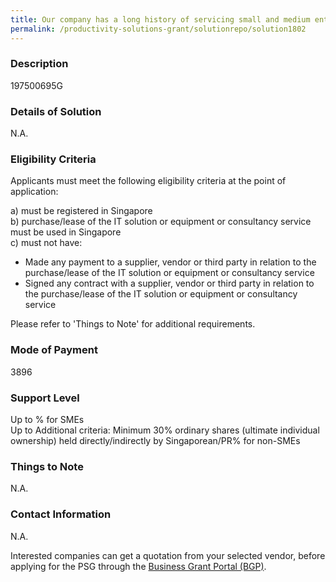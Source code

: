 ```yaml
---
title: Our company has a long history of servicing small and medium enterprises. Two of the main challenges constantly faced when working with SMEs are limited resources in financial and manpower.    Proposal on changes to accounting processes and accounting solutions are usually met with reluctance due to capital expenditures and manpower to adapt to these new solutions.    Xero  is Cloud based and beautifully addresses challenging times where working from home or anywhere is the new norm.
permalink: /productivity-solutions-grant/solutionrepo/solution1802
---
```


### Description

197500695G

### Details of Solution

N.A.

### Eligibility Criteria

Applicants must meet the following eligibility criteria at the point of application:

a) must be registered in Singapore <br>
b) purchase/lease of the IT solution or equipment or consultancy service must be used in Singapore <br>
c) must not have:
- Made any payment to a supplier, vendor or third party in relation to the purchase/lease of the IT solution or equipment or consultancy service
- Signed any contract with a supplier, vendor or third party in relation to the purchase/lease of the IT solution or equipment or consultancy service

Please refer to 'Things to Note' for additional requirements.

### Mode of Payment
3896

### Support Level
Up to % for SMEs <br>
Up to Additional criteria: 
Minimum 30% ordinary shares (ultimate individual ownership) held directly/indirectly by Singaporean/PR% for non-SMEs

### Things to Note
N.A.

### Contact Information
N.A.

Interested companies can get a quotation from your selected vendor, before applying for the PSG through the <a target='_blank' rel='noopener' href='https://www.businessgrants.gov.sg/'>Business Grant Portal (BGP)</a>.

